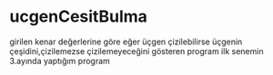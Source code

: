 # ucgenCesitBulma
girilen kenar değerlerine göre eğer üçgen çizilebilirse üçgenin çeşidini,çizilemezse çizilemeyeceğini gösteren program ilk senemin 3.ayında yaptığım program
